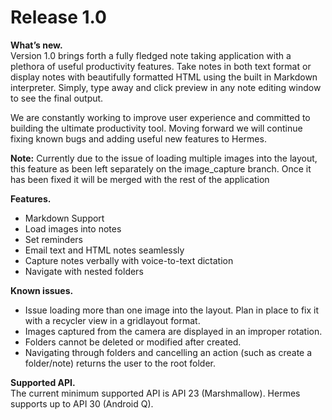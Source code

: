 # Release 1.0
**What’s new.**  
Version 1.0 brings forth a fully fledged note taking application with a plethora of useful productivity features. Take notes in both text format or display notes with beautifully formatted HTML using the built in Markdown interpreter. Simply, type away and click preview in any note editing window to see the final output.

We are constantly working to improve user experience and committed to building the ultimate productivity tool. Moving forward we will continue fixing known bugs and adding useful new features to Hermes.

**Note:** Currently due to the issue of loading multiple images into the layout, this feature as been left separately on the image_capture branch. Once it has been fixed it will be merged with the rest of the application

**Features.**  
* Markdown Support
* Load images into notes
* Set reminders
* Email text and HTML notes seamlessly
* Capture notes verbally with voice-to-text dictation
* Navigate with nested folders

**Known issues.**  
* Issue loading more than one image into the layout. Plan in place to fix it with a recycler view in a gridlayout format.
* Images captured from the camera are displayed in an improper rotation.
* Folders cannot be deleted or modified after created.
* Navigating through folders and cancelling an action (such as create a folder/note) returns the user to the root folder.

**Supported API.**  
The current minimum supported API is API 23 (Marshmallow). Hermes supports up to API 30 (Android Q). 
